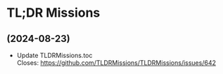 # TL;DR Missions

##  (2024-08-23)
 

- Update TLDRMissions.toc  
    Closes: https://github.com/TLDRMissions/TLDRMissions/issues/642  
